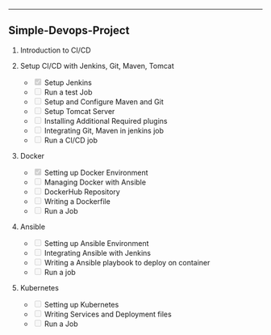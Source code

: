 ---




<h2 id="simple-devops-project">Simple-Devops-Project</h2>
<ol>
<li>
<p>Introduction to CI/CD</p>
</li>
<li>
<p>Setup CI/CD with Jenkins, Git, Maven, Tomcat</p>
<ul>
<li class="task-list-item"><input type="checkbox" class="task-list-item-checkbox" checked="true" disabled="">  Setup Jenkins</li>
<li class="task-list-item"><input type="checkbox" class="task-list-item-checkbox" disabled="">  Run a test Job</li>
<li class="task-list-item"><input type="checkbox" class="task-list-item-checkbox" disabled="">  Setup and Configure Maven and Git</li>
<li class="task-list-item"><input type="checkbox" class="task-list-item-checkbox" disabled="">  Setup Tomcat Server</li>
<li class="task-list-item"><input type="checkbox" class="task-list-item-checkbox" disabled="">  Installing Additional Required plugins</li>
<li class="task-list-item"><input type="checkbox" class="task-list-item-checkbox" disabled="">  Integrating Git, Maven in jenkins job</li>
<li class="task-list-item"><input type="checkbox" class="task-list-item-checkbox" disabled="">  Run  a CI/CD job</li>
</ul>
</li>
<li>
<p>Docker</p>
<ul>
<li class="task-list-item"><input type="checkbox" class="task-list-item-checkbox" checked="true" disabled="">  Setting up Docker Environment</li>
<li class="task-list-item"><input type="checkbox" class="task-list-item-checkbox" disabled="">  Managing Docker with Ansible</li>
<li class="task-list-item"><input type="checkbox" class="task-list-item-checkbox" disabled="">  DockerHub Repository</li>
<li class="task-list-item"><input type="checkbox" class="task-list-item-checkbox" disabled="">  Writing a Dockerfile</li>
<li class="task-list-item"><input type="checkbox" class="task-list-item-checkbox" disabled="">  Run a Job</li>
</ul>
</li>
<li>
<p>Ansible</p>
<ul>
<li class="task-list-item"><input type="checkbox" class="task-list-item-checkbox" disabled="">  Setting up Ansible Environment</li>
<li class="task-list-item"><input type="checkbox" class="task-list-item-checkbox" disabled="">  Integrating Ansible with Jenkins</li>
<li class="task-list-item"><input type="checkbox" class="task-list-item-checkbox" disabled="">  Writing a Ansible playbook to deploy on container</li>
<li class="task-list-item"><input type="checkbox" class="task-list-item-checkbox" disabled="">  Run a job</li>
</ul>
</li>
<li>
<p>Kubernetes</p>
<ul>
<li class="task-list-item"><input type="checkbox" class="task-list-item-checkbox" disabled="">  Setting up Kubernetes</li>
<li class="task-list-item"><input type="checkbox" class="task-list-item-checkbox" disabled="">  Writing Services and Deployment files</li>
<li class="task-list-item"><input type="checkbox" class="task-list-item-checkbox" disabled="">  Run a Job</li>
</ul>
</li>
</ol>

